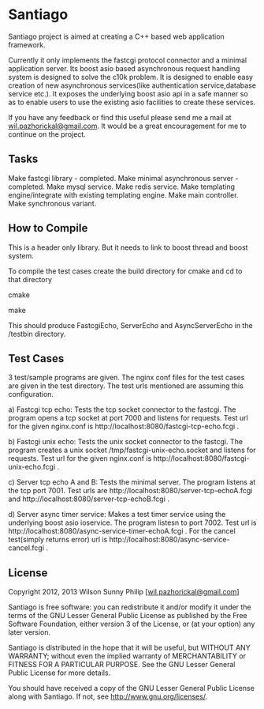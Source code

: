 Santiago
========

Santiago project is aimed at creating a C++ based web application framework.

Currently it only implements the fastcgi protocol connector and a minimal application server. Its boost asio based asynchronous request handling system is designed to solve the c10k problem. It is designed to enable easy creation of new asynchronous services(like authentication service,database service etc.). It exposes the underlying boost asio api in a safe manner so as to enable users to use the existing asio facilities to create these services.  

If you have any feedback or find this useful please send me a mail at wil.pazhorickal@gmail.com. It would be a great encouragement for me to continue on the project.

Tasks
-----
Make fastcgi library - completed.
Make minimal asynchronous server - completed.
Make mysql service.
Make redis service.
Make templating engine/integrate with existing templating engine.
Make main controller.
Make synchronous variant.

How to Compile
--------------
This is a header only library. But it needs to link to boost thread and boost system.

To compile the test cases
create the build directory for cmake and cd to that directory

cmake <path to santiago root>

make

This should produce FastcgiEcho, ServerEcho and AsyncServerEcho in the <path to santiago root>/testbin directory.

Test Cases
----------
3 test/sample programs are given. The nginx conf files for the test cases are given in the test directory. The test urls mentioned are assuming this configuration.

a) Fastcgi tcp echo: Tests the tcp socket connector to the fastcgi. The program opens a tcp socket at port 7000 and listens for requests. Test url for the given nginx.conf is http://localhost:8080/fastcgi-tcp-echo.fcgi .

b) Fastcgi unix echo: Tests the unix socket connector to the fastcgi. The program creates a unix socket /tmp/fastcgi-unix-echo.socket and listens for requests. Test url for the given nginx.conf is http://localhost:8080/fastcgi-unix-echo.fcgi .

c) Server tcp echo A and B: Tests the minimal server. The program listens at the tcp port 7001. Test urls are http://localhost:8080/server-tcp-echoA.fcgi and http://localhost:8080/server-tcp-echoB.fcgi .

d) Server async timer service: Makes a test timer service using the underlying boost asio ioservice. The program listesn to port 7002. Test url is http://localhost:8080/async-service-timer-echoA.fcgi . For the cancel test(simply returns error) url is http://localhost:8080/async-service-cancel.fcgi . 

License
-------
Copyright 2012, 2013 Wilson Sunny Philip [wil.pazhorickal@gmail.com]

Santiago is free software: you can redistribute it and/or modify
it under the terms of the GNU Lesser General Public License as published by
the Free Software Foundation, either version 3 of the License, or
(at your option) any later version.

Santiago is distributed in the hope that it will be useful,
but WITHOUT ANY WARRANTY; without even the implied warranty of
MERCHANTABILITY or FITNESS FOR A PARTICULAR PURPOSE.  See the
GNU Lesser General Public License for more details.

You should have received a copy of the GNU Lesser General Public License
along with Santiago.  If not, see <http://www.gnu.org/licenses/>.
